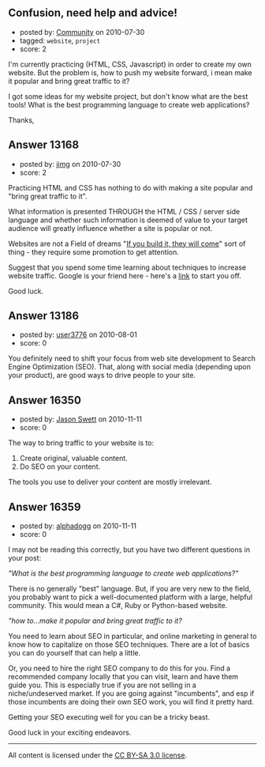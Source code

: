 ## Confusion, need help and advice!

- posted by: [Community](https://stackexchange.com/users/-1/-1-community) on 2010-07-30
- tagged: `website`, `project`
- score: 2

I'm currently practicing (HTML, CSS, Javascript) in order to create my own website.
But the problem is, how to push my website forward, i mean make it popular and bring
great traffic to it?

I got some ideas for my website project, but don't know what are the best tools! What is
the best programming language to create web applications?


Thanks,


## Answer 13168

- posted by: [jimg](https://stackexchange.com/users/-1/2380-jimg) on 2010-07-30
- score: 2

<p>Practicing HTML and CSS has nothing to do with making a site popular and "bring great traffic to it".</p>

<p>What information is presented THROUGH the HTML / CSS / server side language and whether such information is deemed of value to your target audience will greatly influence whether a site is popular or not.</p>

<p>Websites are not a Field of dreams "<a href="http://en.wikipedia.org/wiki/Field_of_Dreams" rel="nofollow">If you build it, they will come</a>" sort of thing - they require some promotion to get attention. </p>

<p>Suggest that you spend some time learning about techniques to increase website traffic. Google is your friend here - here's a <a href="http://www.wikihow.com/Increase-Website-Traffic" rel="nofollow">link</a> to start you off.</p>

<p>Good luck.</p>



## Answer 13186

- posted by: [user3776](https://stackexchange.com/users/-1/3776-user3776) on 2010-08-01
- score: 0

<p>You definitely need to shift your focus from web site development to Search Engine Optimization (SEO).  That, along with social media (depending upon your product), are good ways to drive people to your site.</p>



<p><a href="" rel="nofollow"></a></p>



## Answer 16350

- posted by: [Jason Swett](https://stackexchange.com/users/-1/5327-jason-swett) on 2010-11-11
- score: 0

The way to bring traffic to your website is to:

1. Create original, valuable content.
2. Do SEO on your content.

The tools you use to deliver your content are mostly irrelevant.


## Answer 16359

- posted by: [alphadogg](https://stackexchange.com/users/-1/3197-alphadogg) on 2010-11-11
- score: 0

I may not be reading this correctly, but you have two different questions in your post:

*"What is the best programming language to create web applications?"*

There is no generally "best" language. But, if you are very new to the field, you probably want to pick a well-documented platform with a large, helpful community. This would mean a C#, Ruby or Python-based website.

*"how to...make it popular and bring great traffic to it?*

You need to learn about SEO in particular, and online marketing in general to know how to capitalize on those SEO techniques. There are a lot of basics you can do yourself that can help a little. 

Or, you need to hire the right SEO company to do this for you. Find a recommended company locally that you can visit, learn and have them guide you. This is especially true if you are not selling in a niche/undeserved market. If you are going against "incumbents", and esp if those incumbents are doing their own SEO work, you will find it pretty hard. 

Getting your SEO executing well for you can be a tricky beast.

Good luck in your exciting endeavors.



---

All content is licensed under the [CC BY-SA 3.0 license](https://creativecommons.org/licenses/by-sa/3.0/).
